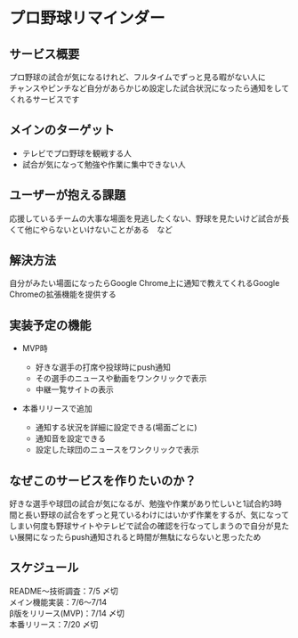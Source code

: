 # プロ野球リマインダー

## サービス概要
プロ野球の試合が気になるけれど、フルタイムでずっと見る暇がない人に  
チャンスやピンチなど自分があらかじめ設定した試合状況になったら通知をしてくれるサービスです

## メインのターゲット
- テレビでプロ野球を観戦する人
- 試合が気になって勉強や作業に集中できない人

## ユーザーが抱える課題
応援しているチームの大事な場面を見逃したくない、野球を見たいけど試合が長くて他にやらないといけないことがある　など

## 解決方法
自分がみたい場面になったらGoogle Chrome上に通知で教えてくれるGoogle Chromeの拡張機能を提供する

## 実装予定の機能
- MVP時
  - 好きな選手の打席や投球時にpush通知
  - その選手のニュースや動画をワンクリックで表示
  - 中継一覧サイトの表示

- 本番リリースで追加
  - 通知する状況を詳細に設定できる(場面ごとに)
  - 通知音を設定できる
  - 設定した球団のニュースをワンクリックで表示

## なぜこのサービスを作りたいのか？
好きな選手や球団の試合が気になるが、勉強や作業があり忙しいと1試合約3時間と長い野球の試合をずっと見ているわけにはいかず作業をするが、気になってしまい何度も野球サイトやテレビで試合の確認を行なってしまうので自分が見たい展開になったらpush通知されると時間が無駄にならないと思ったため

## スケジュール
README〜技術調査：7/5 〆切  
メイン機能実装：7/6〜7/14  
β版をリリース(MVP)：7/14 〆切  
本番リリース：7/20 〆切

